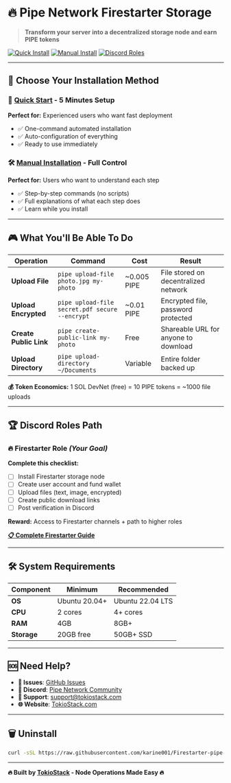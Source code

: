 # 🔥 Pipe Network Firestarter Storage

> **Transform your server into a decentralized storage node and earn PIPE tokens**

[![Quick Install](https://img.shields.io/badge/🚀_Quick_Install-One_Command-success?style=for-the-badge)](quick-start/)
[![Manual Install](https://img.shields.io/badge/🛠️_Manual_Install-Step_by_Step-blue?style=for-the-badge)](manual-install/)
[![Discord Roles](https://img.shields.io/badge/🏆_Discord_Roles-Get_Firestarter-purple?style=for-the-badge)](discord-roles/)

---

## 🎯 **Choose Your Installation Method**

### 🚀 **[Quick Start](quick-start/) - 5 Minutes Setup**
**Perfect for:** Experienced users who want fast deployment
- ✅ One-command automated installation
- ✅ Auto-configuration of everything
- ✅ Ready to use immediately

### 🛠️ **[Manual Installation](manual-install/) - Full Control**
**Perfect for:** Users who want to understand each step
- ✅ Step-by-step commands (no scripts)
- ✅ Full explanations of what each step does
- ✅ Learn while you install

---

## 🎮 **What You'll Be Able To Do**

| **Operation** | **Command** | **Cost** | **Result** |
|---------------|-------------|----------|------------|
| **Upload File** | `pipe upload-file photo.jpg my-photo` | ~0.005 PIPE | File stored on decentralized network |
| **Upload Encrypted** | `pipe upload-file secret.pdf secure --encrypt` | ~0.01 PIPE | Encrypted file, password protected |
| **Create Public Link** | `pipe create-public-link my-photo` | Free | Shareable URL for anyone to download |
| **Upload Directory** | `pipe upload-directory ~/Documents` | Variable | Entire folder backed up |

**💰 Token Economics:** 1 SOL DevNet (free) = 10 PIPE tokens = ~1000 file uploads

---

## 🏆 **Discord Roles Path**

### 🔥 **Firestarter Role** *(Your Goal)*
**Complete this checklist:**
- [ ] Install Firestarter storage node
- [ ] Create user account and fund wallet
- [ ] Upload files (text, image, encrypted)
- [ ] Create public download links
- [ ] Post verification in Discord

**Reward:** Access to Firestarter channels + path to higher roles

**[📋 Complete Firestarter Guide](discord-roles/)**

---

## 🛠️ **System Requirements**

| Component | Minimum | Recommended |
|-----------|---------|-------------|
| **OS** | Ubuntu 20.04+ | Ubuntu 22.04 LTS |
| **CPU** | 2 cores | 4+ cores |
| **RAM** | 4GB | 8GB+ |
| **Storage** | 20GB free | 50GB+ SSD |

---

## 🆘 **Need Help?**

- **🐛 Issues**: [GitHub Issues](https://github.com/karine001/Firestarter-pipe-storage/issues)
- **💬 Discord**: [Pipe Network Community](https://discord.gg/pipenetwork)
- **📧 Support**: support@tokiostack.com
- **🌐 Website**: [TokioStack.com](https://tokiostack.com)

---

## 🗑️ **Uninstall**

```bash
curl -sSL https://raw.githubusercontent.com/karine001/Firestarter-pipe-storage/main/scripts/uninstall.sh | sudo bash
```

---

**🔥 Built by [TokioStack](https://tokiostack.com) - Node Operations Made Easy 🔥**
